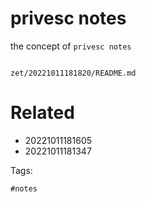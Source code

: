 # privesc notes

the concept of `privesc notes`

```
```

` zet/20221011181820/README.md `

# Related

- 20221011181605
- 20221011181347

Tags:

    #notes
